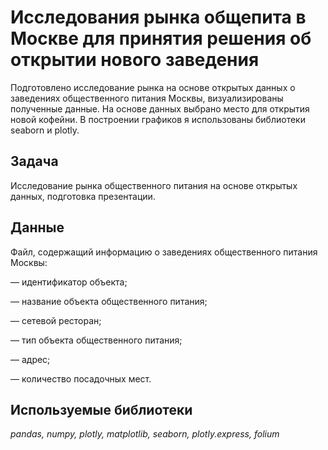 # Исследования рынка общепита в Москве для принятия решения об открытии нового заведения

Подготовлено исследование рынка на основе открытых данных о заведениях общественного питания Москвы, визуализированы полученные данные. На основе данных выбрано место для открытия новой кофейни. В построении графиков я использованы библиотеки seaborn и plotly. 

## Задача

Исследование рынка общественного питания на основе открытых данных, подготовка презентации.

## Данные

Файл, содержащий информацию о заведениях общественного питания Москвы:   

— идентификатор объекта;

— название объекта общественного питания;

— сетевой ресторан;

— тип объекта общественного питания;

— адрес;

— количество посадочных мест.

## Используемые библиотеки
*pandas, numpy, plotly, matplotlib, seaborn, plotly.express, folium*
